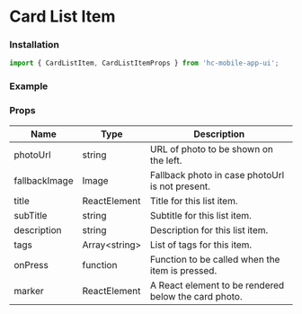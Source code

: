 # Card List Item

### Installation

```jsx
import { CardListItem, CardListItemProps } from 'hc-mobile-app-ui';
```

### Example

### Props

| Name          | Type           | Description                                          |
| ------------- | -------------- | ---------------------------------------------------- |
| photoUrl      | string         | URL of photo to be shown on the left.                |
| fallbackImage | Image          | Fallback photo in case photoUrl is not present.      |
| title         | ReactElement   | Title for this list item.                            |
| subTitle      | string         | Subtitle for this list item.                         |
| description   | string         | Description for this list item.                      |
| tags          | Array\<string> | List of tags for this item.                          |
| onPress       | function       | Function to be called when the item is pressed.      |
| marker        | ReactElement   | A React element to be rendered below the card photo. |

